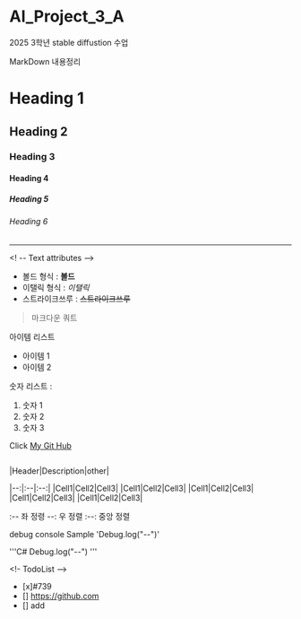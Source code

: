 # AI_Project_3_A
2025 3학년 stable diffustion 수업

MarkDown 내용정리

<!-- Heading -->

# Heading 1
## Heading 2
### Heading 3 
#### Heading 4
##### Heading 5
###### Heading 6

<!-- Line -->

---

<! -- Text attributes -->

+ 볼드 형식 : **볼드**
+ 이탤릭 형식 : *이탤릭*
+ 스트라이크쓰루 : ~~스트라이크쓰루~~

<!-- Quote -->
>마크다운 쿼트 

<!-- Buleet List -->
아이템 리스트 
* 아이템 1
* 아이템 2 

<!-- Number List -->
숫자 리스트 :
1. 숫자 1 
2. 숫자 2
3. 숫자 3 

<!--Link-->
Click [My Git Hub](https://github.com/kjeams/AI_Project_3_A)

<!-- Image -->
![]()



<!-- Table -->

|Header|Description|other|

|--:|:--|:--:|
|Cell1|Cell2|Cell3|
|Cell1|Cell2|Cell3|
|Cell1|Cell2|Cell3|
|Cell1|Cell2|Cell3|
|Cell1|Cell2|Cell3|

:-- 좌 정령 
--: 우 정렬 
:--: 중앙 정렬 

<!-- Code -->

debug console Sample 'Debug.log("--")'


'''C#
Debug.log("--")
'''

<!- TodoList -->
- [x]#739
- [] https://github.com
- [] add 